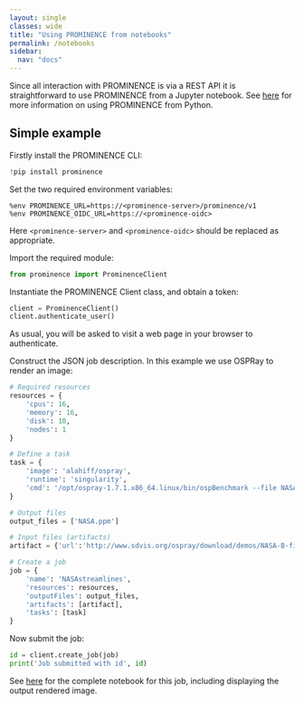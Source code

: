 ```yaml
---
layout: single
classes: wide
title: "Using PROMINENCE from notebooks"
permalink: /notebooks
sidebar:
  nav: "docs"
---
```


Since all interaction with PROMINENCE is via a REST API it is straightforward to use PROMINENCE from a Jupyter notebook. See [here](/docs/python) for more information on using PROMINENCE from Python.

## Simple example
Firstly install the PROMINENCE CLI:
```python
!pip install prominence
```
Set the two required environment variables:
```
%env PROMINENCE_URL=https://<prominence-server>/prominence/v1
%env PROMINENCE_OIDC_URL=https://<prominence-oidc>
```
Here `<prominence-server>` and `<prominence-oidc>` should be replaced as appropriate.

Import the required module:
```python
from prominence import ProminenceClient
```
Instantiate the PROMINENCE Client class, and obtain a token:
```python
client = ProminenceClient()
client.authenticate_user()
```
As usual, you will be asked to visit a web page in your browser to authenticate.

Construct the JSON job description. In this example we use OSPRay to render an image:
```python
# Required resources
resources = {
    'cpus': 16,
    'memory': 16,
    'disk': 10,
    'nodes': 1
}

# Define a task
task = {
    'image': 'alahiff/ospray',
    'runtime': 'singularity',
    'cmd': '/opt/ospray-1.7.1.x86_64.linux/bin/ospBenchmark --file NASA-B-field-sun.osx --renderer scivis -hd --filmic -sg:spp=8 -i NASA'
}

# Output files
output_files = ['NASA.ppm']

# Input files (artifacts)
artifact = {'url':'http://www.sdvis.org/ospray/download/demos/NASA-B-field-sun/NASA-B-field-sun.osx'}

# Create a job
job = {
    'name': 'NASAstreamlines',
    'resources': resources,
    'outputFiles': output_files,
    'artifacts': [artifact],
    'tasks': [task]
}
```
Now submit the job:
```python
id = client.create_job(job)
print('Job submitted with id', id)
```
See [here](https://github.com/prominence-eosc/examples/blob/master/ospray-streamlines-demo.ipynb) for the complete notebook for this job, including displaying the output rendered image.
